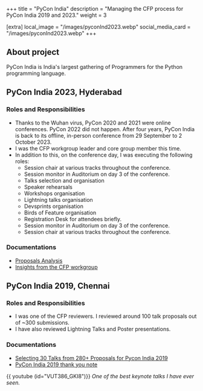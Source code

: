 +++
title = "PyCon India"
description = "Managing the CFP process for PyCon India 2019 and 2023."
weight = 3

[extra]
local_image = "/images/pyconInd2023.webp"
social_media_card = "/images/pyconInd2023.webp"
+++

## About project

PyCon India is India's largest gathering of Programmers for the Python programming language.

## PyCon India 2023, Hyderabad

### Roles and Responsibilities

- Thanks to the Wuhan virus, PyCon 2020 and 2021 were online conferences. PyCon 2022 did not happen. After four years, PyCon India is back to its offline, in-person conference from 29 September to 2 October 2023.
- I was the CFP workgroup leader and core group member this time.
- In addition to this, on the conference day, I was executing the following roles:
  - Session chair at various tracks throughout the conference.
  - Session monitor in Auditorium on day 3 of the conference.
  - Talks selection and organisation
  - Speaker rehearsals
  - Workshops organisation
  - Lightning talks organisation
  - Devsprints organisation
  - Birds of Feature organisation
  - Registration Desk for attendees briefly.
  - Session monitor in Auditorium on day 3 of the conference.
  - Session chair at various tracks throughout the conference.

### Documentations

- [Proposals Analysis](@/blog/an-analysis-of-pycon-india-2023-proposals.md)
- [Insights from the CFP workgroup](@/blog/pycon-india-2023-insights-from-the-cfp-workgroup.md)

## PyCon India 2019, Chennai

### Roles and Responsibilities

- I was one of the CFP reviewers. I reviewed around 100 talk proposals out of ~300 submissions.
- I have also reviewed Lightning Talks and Poster presentations.

### Documentations

- [Selecting 30 Talks from 280+ Proposals for Pycon India 2019](@/blog/pycon-india-cfp-review.md)
- [PyCon India 2019 thank you note](https://in.pycon.org/2019/thank-you.html)

{{ youtube (id="VUT386_GKI8")}}
_One of the best keynote talks I have ever seen._
